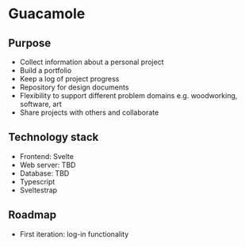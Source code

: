 # Guacamole

## Purpose

- Collect information about a personal project
- Build a portfolio
- Keep a log of project progress
- Repository for design documents
- Flexibility to support different problem domains e.g. woodworking, software, art
- Share projects with others and collaborate

## Technology stack

- Frontend: Svelte
- Web server: TBD
- Database: TBD
- Typescript
- Sveltestrap

## Roadmap

- First iteration: log-in functionality